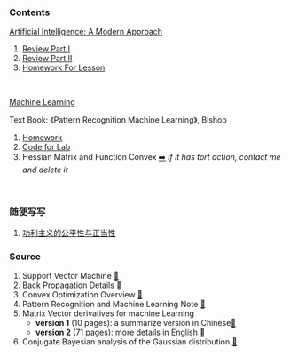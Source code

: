 ### Contents

[Artificial Intelligence: A Modern Approach ](https://sustech-cs-courses.github.io/AAI/)

1. [Review Part I](AI%20Review1.html)
2. [Review Part II](AI%20Review2.html)
3. [Homework For Lesson](AI%20homework/solution.html)


<br>

[Machine Learning](https://sustech-cse-courses.github.io/CSE5009/)

Text Book: 《Pattern Recognition Machine Learning》,  Bishop

1.  [Homework](ML%20Homework/Machine%20Learning%20Solution.html)
2.  [Code for Lab](https://github.com/HawkTom/ML_self_test)
3.  Hessian Matrix and Function Convex [➡️](notes/Hessian矩阵是半正定的-凸函数.pdf)   *if it has tort action, contact me and delete it*

<br>

### 随便写写

1. [功利主义的公平性与正当性 ](essays/bolg1.html)


### Source 

1. Support Vector Machine   [📖](notes/支持向量机通俗导论（理解SVM的三层境界）Latex版.pdf)
2. Back Propagation Details  [📑](notes/BackPropagation.pdf)
3. Convex Optimization Overview  [📖](http://cs229.stanford.edu/section/cs229-cvxopt.pdf)
4. Pattern Recognition and Machine Learning Note  [📑](notes/PRML笔记-Notes%20on%20Pattern%20Recognition%20and%20Machine%20Learning.pdf)
5. Matrix Vector derivatives for machine Learning  
   - **version 1** (10 pages): a summarize version in Chinese[📖](notes/matrix+vector+derivatives+for+machine+learning.pdf)
   - **version 2** (71 pages): more details in English [📖](notes/matrixcookbook.pdf)
6. Conjugate Bayesian analysis of the Gaussian distribution  [📑](notes/bayesGauss.pdf)


